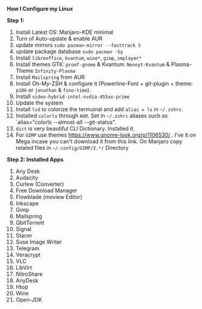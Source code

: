 **How I Configure my Linux**

**Step 1:**
  1. Install Latest OS: Manjaro-KDE minimal
  2. Turn of Auto-update & enable AUR
  3. update mirrors `sudo pacman-mirror --fasttrack 5`
  4. update package database `sudo pacman -Sy`
  5. Install `libreoffice`, `kvantum`, `wine*`, `gimp`, `smplayer*`
  6. Install themes GTK: `proof-gnome` & Kvantum: `Neonyt-Kvantum` & Plasma-Theme `Infinity-Plasma`
  7. Install `Mailspring` from AUR
  8. Install Oh-My-ZSH & configure it (Powerline-Font + git-plugin + theme: `p10k` or `jonathan` & `fino-time`).
  9. Install `video-hybrid-intel-nvdia-455xx-prime`
  10. Update the system
  11. Install `lsd` to colorize the termuinal and add `alias = ls` in `~/.zshrc`.
  12. Installed `colorls` through `AUR`. Set in `~/.zshrc` aliases such as `alias="colorls --almost-all --git-status".
  13. `dict` is very beautiful CLI Dictionary. Installed it.
  14. For `GIMP` use themes https://www.gnome-look.org/p/1106530/ . I've it on Mega incase you can't download it from this link.
      On Manjaro copy related files in `~/.config/GIMP/2.*/` Directory


**Step 2: Installed Apps**
  1. Any Desk
  2. Audacity
  3. Curlew (Converter)
  4. Free Download Manager
  5. Flowblade (moview Editor)
  6. Inkscape
  7. Gimp
  8. Mailspring
  9. QbitTorrent
  10. Signal
  11. Stacer
  12. Suse Image Writer
  13. Telegram
  14. Veracrypt
  15. VLC
  16. LibVirt
  17. NitroShare
  18. AnyDesk
  19. Htop
  20. Wine
  21. Open-JDK
